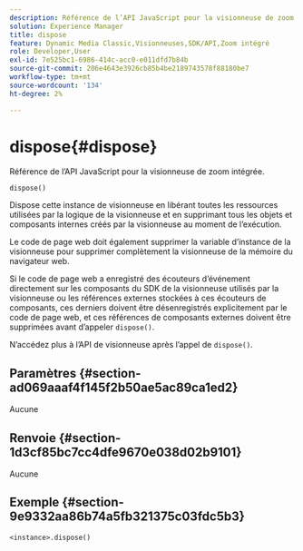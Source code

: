 ```yaml
---
description: Référence de l’API JavaScript pour la visionneuse de zoom intégrée.
solution: Experience Manager
title: dispose
feature: Dynamic Media Classic,Visionneuses,SDK/API,Zoom intégré
role: Developer,User
exl-id: 7e525bc1-6986-414c-acc0-e011dfd7b84b
source-git-commit: 206e4643e3926cb85b4be2189743578f88180be7
workflow-type: tm+mt
source-wordcount: '134'
ht-degree: 2%

---
```


# dispose{#dispose}

Référence de l’API JavaScript pour la visionneuse de zoom intégrée.

`dispose()`

Dispose cette instance de visionneuse en libérant toutes les ressources utilisées par la logique de la visionneuse et en supprimant tous les objets et composants internes créés par la visionneuse au moment de l’exécution.

Le code de page web doit également supprimer la variable d’instance de la visionneuse pour supprimer complètement la visionneuse de la mémoire du navigateur web.

Si le code de page web a enregistré des écouteurs d’événement directement sur les composants du SDK de la visionneuse utilisés par la visionneuse ou les références externes stockées à ces écouteurs de composants, ces derniers doivent être désenregistrés explicitement par le code de page web, et ces références de composants externes doivent être supprimées avant d’appeler `dispose()`.

N’accédez plus à l’API de visionneuse après l’appel de `dispose()`.

## Paramètres {#section-ad069aaaf4f145f2b50ae5ac89ca1ed2}

Aucune

## Renvoie {#section-1d3cf85bc7cc4dfe9670e038d02b9101}

Aucune

## Exemple {#section-9e9332aa86b74a5fb321375c03fdc5b3}

```
<instance>.dispose()
```
